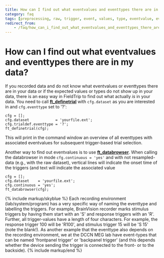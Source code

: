 ```yaml
---
title: How can I find out what eventvalues and eventtypes there are in my data?
category: faq
tags: [preprocessing, raw, trigger, event, values, type, eventvalue, eventtype]
redirect_from:
    - /faq/how_can_i_find_out_what_eventvalues_and_eventtypes_there_are_in_my_data/
---
```


# How can I find out what eventvalues and eventtypes there are in my data?

If you recorded data and do not know what eventvalues or eventtypes there are in your data or if the expected values or types do not show up in your data, there is an easy way in FieldTrip to find out what actually _is_ in your data. You need to call **[ft_definetrial](/reference/ft_definetrial)** with `cfg.dataset` as you are interested in and `cfg.eventtype` set to '?':

    cfg = [];
    cfg.dataset            = 'yourfile.ext';
    cfg.trialdef.eventtype = '?';
    ft_definetrial(cfg);

This will print in the command window an overview of all eventtypes with associated eventvalues for subsequent trigger-based trial selection.

Another way to find out eventvalues is to use **[ft_databrowser](/reference/ft_databrowser)**. When calling the databrowser in mode `cfg.continuous = 'yes'` and with not resampled-data (e.g., with the raw dataset), vertical lines will indicate the onset time of the triggers (and text will indicate the associated value

    cfg = [];
    cfg.dataset    = 'yourfile.ext';
    cfg.continuous = 'yes';
    ft_databrowser(cfg);

{% include markup/skyblue %}
Each recording environment (lab/system/program) has a very specific way of naming the eventtype and labelling the triggers. For example, BrainVision recorder marks stimulus triggers by having them start with an 'S' and response triggers with an 'R'. Further, all trigger-values have a length of four characters. For example, the response trigger 100 will be 'R100', and stimulus trigger 15 will be 'S 15' (note the blank!). As another example that the eventtype also depends on the recording environment, we at the DCCN MEG lab have event-types that can be named 'frontpanel trigger' or 'backpanel trigger' (and this depends whether the device sending the trigger is connected to the front- or to the backside).
{% include markup/end %}
